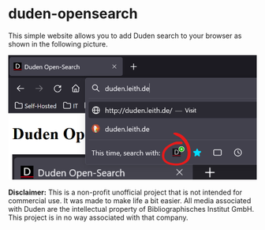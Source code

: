 # duden-opensearch

This simple website allows you to add Duden search to your browser as shown in the following picture.

![Firefox add Duden opensearch](i.png "Firefox add Duden opensearch")

**Disclaimer:** This is a non-profit unofficial project that is not intended for commercial use. It was made to make life a bit easier. All media associated with Duden are the intellectual property of Bibliographisches Institut GmbH. This project is in no way associated with that company.